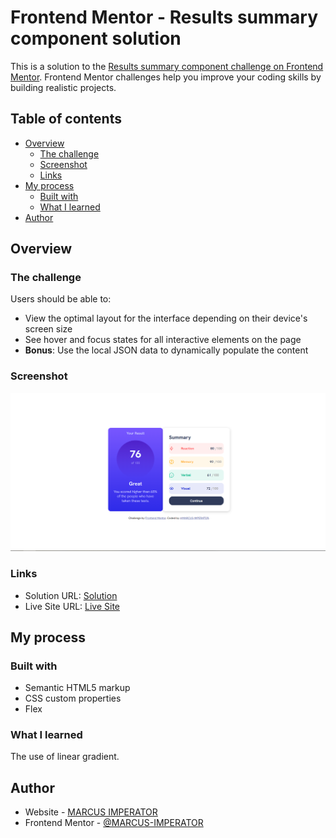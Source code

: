 # Frontend Mentor - Results summary component solution

This is a solution to the [Results summary component challenge on Frontend Mentor](https://www.frontendmentor.io/challenges/results-summary-component-CE_K6s0maV). Frontend Mentor challenges help you improve your coding skills by building realistic projects. 

## Table of contents

- [Overview](#overview)
  - [The challenge](#the-challenge)
  - [Screenshot](#screenshot)
  - [Links](#links)
- [My process](#my-process)
  - [Built with](#built-with)
  - [What I learned](#what-i-learned)
- [Author](#author)

## Overview

### The challenge

Users should be able to:

- View the optimal layout for the interface depending on their device's screen size
- See hover and focus states for all interactive elements on the page
- **Bonus**: Use the local JSON data to dynamically populate the content

### Screenshot

![Screenshot](images/Screenshot.png)
### Links

- Solution URL: [Solution](https://github.com/MARCUS-IMPERATOR/Results-Summary)
- Live Site URL: [Live Site](https://marcus-imperator.github.io/Results-Summary/)

## My process

### Built with

- Semantic HTML5 markup
- CSS custom properties
- Flex

### What I learned

The use of linear gradient.

## Author

- Website - [MARCUS IMPERATOR](https://github.com/MARCUS-IMPERATOR)
- Frontend Mentor - [@MARCUS-IMPERATOR](https://www.frontendmentor.io/profile/MARCUS-IMPERATOR)
